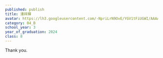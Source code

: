 ```yaml
---
published: publish
title: 湊祥輝
avatar: https://lh3.googleusercontent.com/-NpriLrN9OvE/YGV1tFiUGWI/AAAAAAAAUqs/kAQxfd1Vm9Ex9fRvg1kNHSMrvHE3SLS8ACE0YBhgLKroEAL1OcqxiArkQK4oQ-xG_PPb6dmy6DIov4YDTfzzfMkK7UErkkt-mLTbcvrQQC4RI79MwKHOn69TXcXveffCSRli6JRQnGltM_e4PspDOktbysMRxGIieg9sEMxBSYiQkSaBRYyiAzMIX2DyT6Sl7_GAUnBCuvYAkQaV5UnCmrG33U7UkhRAsMhUOTFQ73MEuNW1fihjkqU5OjT8ruCtotETpnSe7GfMVhHblms7d5QUyHmdpsqXuWJ5qNJPRQn4WyIMKhtF7tR2YP0__Z6AC3OOjGwIBXbbyz82U-I-MEhdX3NmsuY9VBAJTafcpd0K_KNtRpLlHWy_u_ECPwD5YsXh1Ayg4c-erjDWGrTB51_Ois0wbqT6hZ0YjIderhI9e6HLmbYlYasBQ1sRIMzh8j-X2bKsaJL3-9s5TgUR5Yvwydghrd8M16oYA5W4FjvdxPt5_fx16KpllSNPjt-M37RAtC0YPQN4DDaxWgrdBeHjmc27Ny0bcosIRhrlkNckWWUuzQodiGebVsRZy0qZyiO4tpkozZAEdsIAbdZbDK3BTgyXKvmcsRuExHT0usJJWKdIBOHQ_PJYvpkz0OJUnyeMFzZN2pEsV8vWvscMcSLi-JU09wNCw4383Hs76LBLNnbaSqAB3e5AQOB3paFzR9F-wOWjsIb7wQI3mRFLjYlgeUeTNmhRe1Qt2kBzWk8EVWVtAMe3yxqPToon2d7U9yWPMdtWVW4MRD7xgZgGsSFFNMfRTldhsjMHsMKOymoMG/IMG_4764.HEIC
category: 04_B
school_year: 3
year_of_graduation: 2024
class: 8
---
```

Thank you.